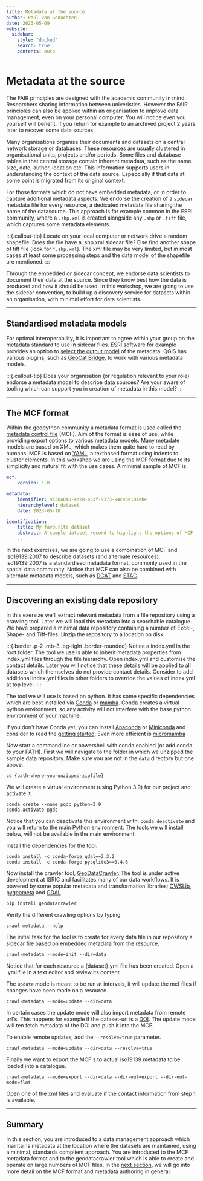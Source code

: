 ```yaml
---
title: Metadata at the source
author: Paul van Genuchten
date: 2023-05-09
website:
  sidebar:
    style: "docked"
    search: true
    contents: auto
---
```


# Metadata at the source

The FAIR principles are designed with the academic community in mind. Researchers sharing information between univeristies. However the FAIR principles can also be applied within an origanisation to improve data management, even on your personal computer. You will notice even you yourself will benefit, if you return for example to an archived project 2 years later to recover some data sources.

Many organisations organise their documents and datasets on a central network storage or databases. These resources are usually clustered in organisational units, projects and/or periods. Some files and database tables in that central storage contain inherent metadata, such as the name, size, date, author, location etc. This information supports users in understanding the context of the data source. Especcially if that data at some point is migrated from its original context.

For those formats which do not have embedded metadata, or in order to capture additional metadata aspects. We endorse the creation of a `sidecar` metadata file for every resource, a dedicated metadata file sharing the name of the datasource. This approach is for example common in the ESRI community, where a `.shp.xml` is created alongside any `.shp` or `.tiff` file, which captures some metadata elements.

:::{.callout-tip}
Locate on your local computer or network drive a random shapefile. Does the file have a .shp.xml sidecar file? Else find another shape of tiff file (look for `*.shp.xml`). The xml file may be very limited, but in most cases at least some processing steps and the data model of the shapefile are mentioned. 
:::

Through the embedded or sidecar concept, we endorse data scientists to document their data at the source. Since they know best how the data is produced and how it should be used. In this workshop, we are going to use the sidecar convention, to build up a discovery service for datasets within an organisation, with minimal effort for data scientists. 

---

## Standardised metadata models

For optimal interoperability, it is important to agree within your group on the metadata standard to use in sidecar files. ESRI software for example provides an option to [select the output model](https://pro.arcgis.com/en/pro-app/latest/help/metadata/create-iso-19115-and-iso-19139-metadata.htm) of the metadata. QGIS has various plugins, such as [GeoCat Bridge](https://plugins.qgis.org/plugins/geocatbridge/), to work with various metadata models.

:::{.callout-tip}
Does your organisation (or regulation relevant to your role) endorse a metadata model to describe data sources?
Are your aware of tooling which can support you in creation of metadata in this model?
:::

---

## The MCF format

Within the geopython community a metadata format is used called the [metadata control file](https://geopython.github.io/pygeometa/reference/mcf/) (MCF). Aim of the format is ease of use, while providing export options to various metadata models. Many metadate models are based on XML, which makes them quite hard to read by humans. MCF is based on [YAML](https://www.yaml.io/spec/), a textbased format using indents to cluster elements. In this workshop we are using the MCF format due to its simplicity and natural fit with the use cases. A minimal sample of MCF is:

```yaml
mcf:
    version: 1.0

metadata:
    identifier: 9c36a048-4d28-453f-9373-94c90e101ebe
    hierarchylevel: dataset
    date: 2023-05-10

identification:
    title: My favourite dataset
    abstract: A sample dataset record to highlight the options of MCF
    ...
```

In the next exercises, we are going to use a combination of MCF and [iso19139:2007](https://www.iso.org/standard/32557.html) to describe datasets (and alternate resources). iso19139:2007 is a standardised metadata format, commonly used in the spatial data community. Notice that MCF can also be combined with alternate metadata models, such as [DCAT](https://www.w3.org/TR/vocab-dcat-3/) and [STAC](https://stacspec.org/en).

---

## Discovering an existing data repository

In this exersize we'll extract relevant metadata from a file repository using a crawling tool. Later we will load this metadata into a searchable catalogue. We have prepared a minimal data repository containing a number of Excel-, Shape- and Tiff-files. Unzip the repository to a location on disk. 

:::{.border .p-2 .mb-3 .bg-light .border-rounded}
Notice a index.yml in the root folder. The tool we use is able to inherit metadata properties from index.yml files through the file hierarchy. Open index.yml and customise the contact details. Later you will notice that these details will be applied to all datasets which themselves do not provide contact details. Consider to add additional index.yml files in other folders to override the values of index.yml at top level.
:::

The tool we will use is based on python. It has some specific dependencies which are best installed via [Conda](https://conda.io) or [mamba](). Conda creates a virtual python environment, so any activity will not interfere with the base python environment of your machine.

If you don't have Conda yet, you can install [Anaconda](https://www.anaconda.com/download) or [Miniconda](https://docs.conda.io/en/latest/miniconda.html#installing) and consider to read the [getting started](https://docs.conda.io/projects/conda/en/stable/user-guide/getting-started.html). Even more efficient is [micromamba](https://mamba.readthedocs.io/en/latest/installation/micromamba-installation.html)

Now start a commandline or powershell with conda enabled (or add conda to your PATH). First we will navigate to the folder in which we unzipped the sample data repository. Make sure you are not in the `data` directory but one above.

```
cd {path-where-you-unzipped-zipfile}
```

We will create a virtual environment (using Python 3.9) for our project and activate it.

```
conda create --name pgdc python=3.9 
conda activate pgdc
```

Notice that you can deactivate this environment with: `conda deactivate` and you will return to the main Python environment. The tools we will install below, will not be available in the main environment.

Install the dependencies for the tool:

```
conda install -c conda-forge gdal==3.3.2
conda install -c conda-forge pysqlite3==0.4.6
```

Now install the crawler tool, [GeoDataCrawler](https://pypi.org/project/geodatacrawler/). The tool is under active development at ISRIC and facilitates many of our data workflows. It is powered by some popular metadata and transformation libraries; [OWSLib](https://github.com/geopython/OWSLib), [pygeometa](https://github.com/geopython/pygeometa) and [GDAL](https://gdal.org).

```
pip install geodatacrawler
```

Verify the different crawling options by typing:

```
crawl-metadata --help
```

The initial task for the tool is to create for every data file in our repository a sidecar file based on embedded metadata from the resource.

```
crawl-metadata --mode=init --dir=data
```

Notice that for each resource a {dataset}.yml file has been created. Open a .yml file in a text editor and review its content.

The `update` mode is meant to be run at intervals, it will update the mcf files if changes have been made on a resource. 

```
crawl-metadata --mode=update --dir=data
```

In certain cases the update mode will also import metadata from remote url's. This happens for example if the dataset-uri is a [DOI](https://www.doi.org/the-identifier/what-is-a-doi/). The update mode will ten fetch metadata of the DOI and push it into the MCF. 

To enable remote updates, add the `--resolve=true` parameter.

```
crawl-metadata --mode=update --dir=data --resolve=true
```

Finally we want to export the MCF's to actual iso19139 metadata to be loaded into a catalogue.

```
crawl-metadata --mode=export --dir=data --dir-out=export --dir-out-mode=flat
```

Open one of the xml files and evaluate if the contact information from step 1 is available.

---

## Summary

In this section, you are introduced to a data management approach which maintains metadata at the location where the datasets are maintained, using a minimal, standards complient approach. You are introduced to the MCF metadata format and to the geodatacrawler tool which is able to create and operate on large numbers of MCF files. In the [next section](2-describing-resources.md), we will go into more detail on the MCF format and metadata authoring in general.
